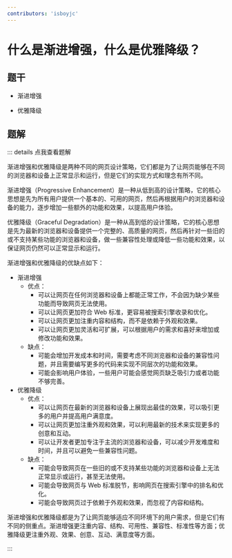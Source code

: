 ```yaml
---
contributors: 'isboyjc'
---
```


# 什么是渐进增强，什么是优雅降级？


## 题干

- 渐进增强

- 优雅降级



## 题解

::: details 点我查看题解

渐进增强和优雅降级是两种不同的网页设计策略，它们都是为了让网页能够在不同的浏览器和设备上正常显示和运行，但是它们的实现方式和理念有所不同。 

渐进增强（Progressive Enhancement）是一种从低到高的设计策略，它的核心思想是先为所有用户提供一个基本的、可用的网页，然后再根据用户的浏览器和设备的能力，逐步增加一些额外的功能和效果，以提高用户体验。 

优雅降级（Graceful Degradation）是一种从高到低的设计策略，它的核心思想是先为最新的浏览器和设备提供一个完整的、高质量的网页，然后再针对一些旧的或不支持某些功能的浏览器和设备，做一些兼容性处理或降低一些功能和效果，以保证网页仍然可以正常显示和运行。 

渐进增强和优雅降级的优缺点如下：

- 渐进增强
  - 优点：
    - 可以让网页在任何浏览器和设备上都能正常工作，不会因为缺少某些功能而导致网页无法使用。
    - 可以让网页更加符合 Web 标准，更容易被搜索引擎收录和优化。
    - 可以让网页更加注重内容和结构，而不是依赖于外观和效果。
    - 可以让网页更加灵活和可扩展，可以根据用户的需求和喜好来增加或修改功能和效果。
  - 缺点：
    - 可能会增加开发成本和时间，需要考虑不同浏览器和设备的兼容性问题，并且需要编写更多的代码来实现不同层次的功能和效果。
    - 可能会影响用户体验，一些用户可能会感觉网页缺乏吸引力或者功能不够完善。
- 优雅降级
  - 优点：
    - 可以让网页在最新的浏览器和设备上展现出最佳的效果，可以吸引更多的用户并提高用户满意度。
    - 可以让网页更加注重外观和效果，可以利用最新的技术来实现更多的创意和互动。
    - 可以让开发者更加专注于主流的浏览器和设备，可以减少开发难度和时间，并且可以避免一些兼容性问题。
  - 缺点：
    - 可能会导致网页在一些旧的或不支持某些功能的浏览器和设备上无法正常显示或运行，甚至无法使用。
    - 可能会导致网页与 Web 标准脱节，影响网页在搜索引擎中的排名和优化。
    - 可能会导致网页过于依赖于外观和效果，而忽视了内容和结构。

渐进增强和优雅降级都是为了让网页能够适应不同环境下的用户需求，但是它们有不同的侧重点。渐进增强更注重内容、结构、可用性、兼容性、标准性等方面；优雅降级更注重外观、效果、创意、互动、满意度等方面。 

:::



